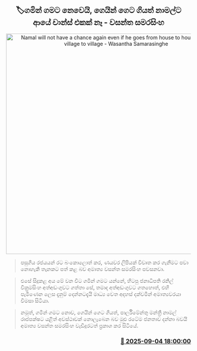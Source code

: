 <p align='center'><b><h2 align='center' title='Namal will not have a chance again even if he goes from house to house, or from village to village - Wasantha Samarasinghe'>🏷ගමින් ගමට නෙවෙයි, ගෙයින් ගෙට ගියත් නාමල්ට ආයේ චාන්ස් එකක් නෑ - වසන්ත සමරසිංහ</h2></b></p>
<p align='center'><img src='https://helakuru.sgp1.cdn.digitaloceanspaces.com/esana/images/lib/wasantha-samarasinhe-media.jpg' width='600' alt='Namal will not have a chance again even if he goes from house to house, or from village to village - Wasantha Samarasinghe'></p>

> පසුගිය රජයයන් රට බංකොලොත් කර, ණයවර ලිපියක් විවෘත කර ගැනීමට පවා නොහැකි තැනකට පත් කළ බව අමාත්‍ය වසන්ත සමරසිංහ පවසනවා.

> එසේ සිදුකළ අය මේ වන විට ගමින් ගමට යන්නේ, හිටපු ජනාධිපති රනිල් වික්‍රමසිංහ අත්අඩංගුවට ගත්තා සේ, තමාද අත්අඩංගුවට ගතහොත්, එහි පැමිණෙන ලෙස දැනුම් දෙන්නටදැයි මාධ්‍ය වෙත අදහස් දක්වමින් අමාත්‍යවරයා විමසා සිටියා.

> නමුත්, ගමින් ගමට නොව, ගෙයින් ගෙට ගියත්, පාර්ලිමේන්තු මන්ත්‍රී නාමල් රාජපක්ෂට යළිත් අවස්ථාවක් නොලැබෙන බව මුළු රටේම ජනතාව දන්නා බවයි අමාත්‍ය වසන්ත සමරසිංහ වැඩිදුරටත් ප්‍රකාශ කර සිටියේ.



<h3 align='right'><a href='https://www.helakuru.lk/esana/p/113357/'>📅 2025-09-04 18:00:00</a></h3>
